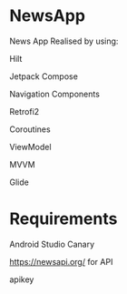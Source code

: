 # NewsApp
News App
Realised by using:

Hilt

Jetpack Compose

Navigation Components 

Retrofi2 

Coroutines

ViewModel

MVVM

Glide

# Requirements 

Android Studio Canary

https://newsapi.org/ for API

apikey
